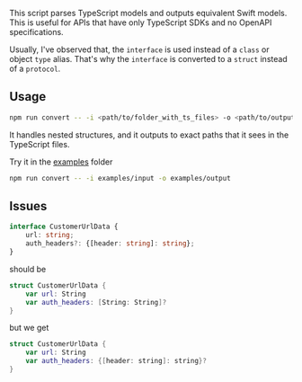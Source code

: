 This script parses TypeScript models and outputs equivalent Swift models. This is useful for APIs that have only TypeScript SDKs and no OpenAPI specifications. 

Usually, I've observed that, the `interface` is used instead of a `class` or object `type` alias. That's why the `interface` is converted to a `struct` instead of a `protocol`.

## Usage

```bash
npm run convert -- -i <path/to/folder_with_ts_files> -o <path/to/output_folder>
```

It handles nested structures, and it outputs to exact paths that it sees in the TypeScript files.

Try it in the [examples](examples) folder

```bash
npm run convert -- -i examples/input -o examples/output
```

## Issues

```ts
interface CustomerUrlData {
    url: string;
    auth_headers?: {[header: string]: string};
}
```

should be

```swift
struct CustomerUrlData {
    var url: String
    var auth_headers: [String: String]?
}
```

but we get

```swift
struct CustomerUrlData {
    var url: String
    var auth_headers: {[header: string]: string}?
}
```